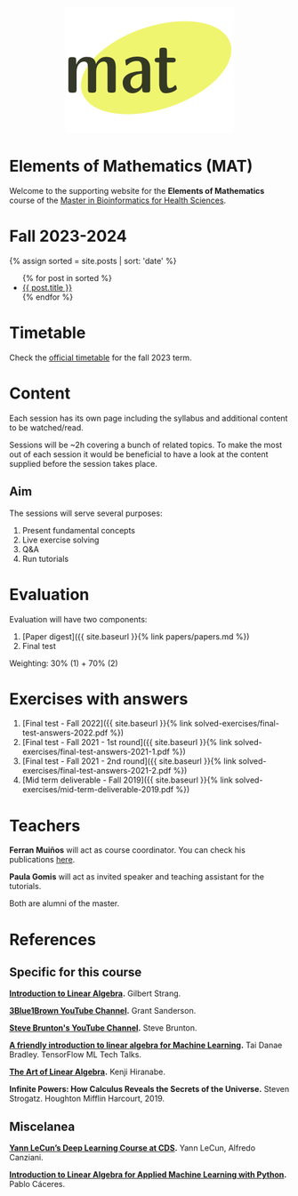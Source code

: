 <p align="center">
  <img src="images/logo-mat.png" alt="MAT's logo"/>
</p>

# Elements of Mathematics (MAT)

Welcome to the supporting website for the **Elements of Mathematics** course of the [Master in
 Bioinformatics for Health Sciences](https://www.upf.edu/web/bioinformatics). 
 
# Fall 2023-2024

{% assign sorted = site.posts | sort: 'date' %}
<ul>
  {% for post in sorted %}
    <li>
      <a href="{{site.baseurl}}{{ post.url }}">{{ post.title }}</a>
    </li>
  {% endfor %}
</ul>

# Timetable

Check the [official timetable](https://gestioacademica.upf.edu/pds/consultaPublica/look[conpub]InicioPubHora?entradaPublica=true&lock=true&@f7e536bed26c009727edf24c0a583d66=@9bee282a7d8e0091&@dee7125d9d9a52ef82586f940dcf3109=@12271687f1f1213a) for the fall 2023 term.

# Content

Each session has its own page including the syllabus and additional content to be watched/read.

Sessions will be ~2h covering a bunch of related topics. To make the most out of each session it would be beneficial to have a look at the content supplied before the session takes place.

## Aim

The sessions will serve several purposes:

1. Present fundamental concepts
2. Live exercise solving
3. Q&A
4. Run tutorials

# Evaluation

Evaluation will have two components:

1. [Paper digest]({{ site.baseurl }}{% link papers/papers.md %})
2. Final test

Weighting: 30% (1) + 70% (2)

# Exercises with answers

1. [Final test - Fall 2022]({{ site.baseurl }}{% link solved-exercises/final-test-answers-2022.pdf %})
2. [Final test - Fall 2021 - 1st round]({{ site.baseurl }}{% link solved-exercises/final-test-answers-2021-1.pdf %})
3. [Final test - Fall 2021 - 2nd round]({{ site.baseurl }}{% link solved-exercises/final-test-answers-2021-2.pdf %})
4. [Mid term deliverable - Fall 2019]({{ site.baseurl }}{% link solved-exercises/mid-term-deliverable-2019.pdf %})

# Teachers

**Ferran Muiños** will act as course coordinator. You can check his publications [here](https://scholar.google.es/citations?user=PujyjakAAAAJ&hl=en).

**Paula Gomis** will act as invited speaker and teaching assistant for the tutorials. 

Both are alumni of the master.

# References

## Specific for this course

**[Introduction to Linear Algebra](http://math.mit.edu/~gs/linearalgebra).**
Gilbert Strang.

**[3Blue1Brown YouTube Channel](https://www.youtube.com/c/3blue1brown).**
Grant Sanderson.

**[Steve Brunton's YouTube Channel](https://www.youtube.com/channel/UCm5mt-A4w61lknZ9lCsZtBw).**
Steve Brunton.

**[A friendly introduction to linear algebra for Machine Learning](https://www.youtube.com/watch?v=LlKAna21fLE).**
Tai Danae Bradley. TensorFlow ML Tech Talks.

**[The Art of Linear Algebra](https://github.com/kenjihiranabe/The-Art-of-Linear-Algebra).**
Kenji Hiranabe.

**Infinite Powers: How Calculus Reveals the Secrets of the Universe.**
Steven Strogatz. Houghton Mifflin Harcourt, 2019.

## Miscelanea

**[Yann LeCun’s Deep Learning Course at CDS](https://cds.nyu.edu/deep-learning/).**
Yann LeCun, Alfredo Canziani.

**[Introduction to Linear Algebra for Applied Machine Learning with Python](https://pabloinsente.github.io/intro-linear-algebra).**
Pablo Cáceres.
